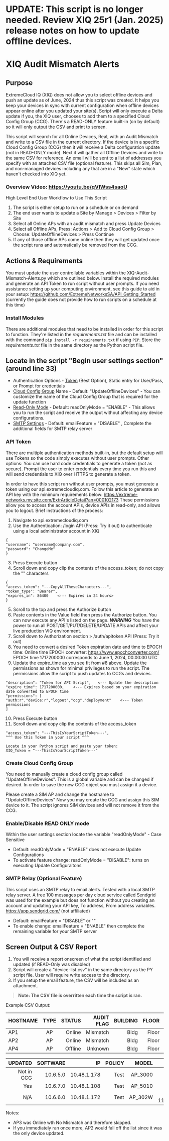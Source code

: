 # **UPDATE:  This script is no longer needed.  Review XIQ 25r1 (Jan. 2025) release notes on how to update offline devices.**

# XIQ Audit Mismatch Alerts
## Purpose
ExtremeCloud IQ (XIQ) does not allow you to select offline devices and push an update as of June, 2024 thus this script was created.  It helps you keep your devices in sync with current configuration when offline devices appear online after you updated your site(s).  Script will only execute a Delta update if you, the XIQ user, chooses to add them to a specified Cloud Config Group (CCG).  There's a READ-ONLY feature built-in (on by default) so it will only output the CSV and print to screen.

This script will search for all Online Devices, Real, with an Audit Mismatch and write to a CSV file in the current directory. If the device is in a specific Cloud Config Group (CCG) then it will receive a Delta configuration update (not in READ-ONLY mode).  Next it will gather all Offline Devices and write to the same CSV for reference.  An email will be sent to a list of addresses you specify with an attached CSV file (optional feature).  This skips all Sim, Plan, and non-managed devices including any that are in a "New" state which haven't checked into XIQ yet.

### Overview Video:  https://youtu.be/qVIWss4saoU

High Level End User Workflow to Use This Script
1) The script is either setup to run on a schedule or on demand
2) The end user wants to update a Site by Manage > Devices > Filter by Site
3) Select all Online APs with an audit mismatch and press Update Devices
4) Select all Offline APs, Press: Actions > Add to Cloud Config Group > Choose: UpdateOfflineDevices > Press Continue
5) If any of those offline APs come online then they will get updated once the script runs and automatically be removed from the CCG.

## Actions & Requirements
You must update the user controllable variables within the XIQ-Audit-Mismatch-Alerts.py which are outlined below.  Install the required modules and generate an API Token to run script without user prompts.  If you need assistance setting up your computing environment, see this guide to aid in your setup: https://github.com/ExtremeNetworksSA/API_Getting_Started (currently the guide does not provide how to run scripts on a schedule at this time)

### Install Modules
There are additional modules that need to be installed in order for this script to function.  They're listed in the *requirements.txt* file and can be installed with the command `pip install -r requirements.txt` if using `PIP`.  Store the *requirements.txt* file in the same directory as the Python script file.

## Locate in the script "Begin user settings section" (around  line 33)
  - Authentication Options - [Token](#api-token) (Best Option), Static entry for User/Pass, or Prompt for credentials
  - [Cloud Config Group](#create-cloud-config-group) Name - Default: "UpdateOfflineDevices" - You can customize the name of the Cloud Config Group that is required for the update function
  - [Read-Only Mode](#enabledisable-read-only-mode) - Default: readOnlyMode = "ENABLE" - This allows you to run the script and receive the output without affecting any device configurations.
  - [SMTP Settings](#smtp-relay-optional-feature) - Default: emailFeature = "DISABLE" , Complete the additional fields for SMTP relay server

### API Token
There are multiple authentication methods built-in, but the default setup will use Tokens so the code simply executes without user prompts.   Other options:  You can use hard code credentials to generate a token (not as secure).  Prompt the user to enter credentials every time you run this and will send credentials to XIQ over HTTPS to generate a token.

In order to have this script run without user prompts, you must generate a token using our api.extremecloudiq.com.
Follow this article to generate an API key with the minimum requirements below:  https://extreme-networks.my.site.com/ExtrArticleDetail?an=000102173
These permissions allow you to access the account APIs, device APIs in read-only, and allows you to logout.
Brief instructions of the process:
  1) Navigate to api.extremecloudiq.com
  2) Use the Authentication: /login API (Press: Try it out) to authenticate using a local administrator account in XIQ
  
    {
    "username": "username@company.com",
    "password": "ChangeMe"
    }
  3) Press Execute button
  4) Scroll down and copy clip the contents of the access_token; do not copy the "" characters

    {
    "access_token": "---CopyAllTheseCharacters---",
    "token_type": "Bearer",
    "expires_in": 86400    <--- Expires in 24 hours>
    }
  5) Scroll to the top and press the Authorize button
  6) Paste contents in the Value field then press the Authorize button.  You can now execute any API's listed on the page.  ***WARNING*** You have the power to run all POST/GET/PUT/DELETE/UPDATE APIs and affect your live production VIQ environment.
  7) Scroll down to Authorization section > /auth/apitoken API (Press: Try it out)
  8) You need to convert a desired Token expiration date and time to EPOCH time:  Online time EPOCH converter:  https://www.epochconverter.com/
     EPOCH time 1717200000 corresponds to June 1, 2024, 00:00:00 UTC
  9) Update the expire_time as you see fit from #8 above.  Update the permissions as shown for minimal privileges to run the script.  The permissions allow the script to push updates to CCGs and devices.

    "description": "Token for API Script",   <--- Update the description
    "expire_time": 1717200000,    <--- Expires based on your expiration date converted to EPOCH time
    "permissions": [
    "auth:r","device:r","logout","ccg","deployment"    <--- Token permissions
    ]

  10) Press Execute button
  11) Scroll down and copy clip the contents of the access_token

    "access_token": "---ThisIsYourScriptToken---",
    ^^^ Use this Token in your script ^^^
    
    Locate in your Python script and paste your token:
    XIQ_Token = "---ThisIsYourScriptToken---"

### Create Cloud Config Group
You need to manually create a cloud config group called "UpdateOfflineDevices".  This is a global variable and can be changed if desired.  In order to save the new CCG object you must assign it a device.

Please create a SIM AP and change the hostname to "UpdateOfflineDevices"
Now you may create the CCG and assign this SIM device to it.  The script ignores SIM devices and will not remove it from the CCG.

### Enable/Disable READ ONLY mode
Within the user settings section locate the variable "readOnlyMode" - Case Sensitive
- Default: readOnlyMode = "ENABLE" does not execute Update Configurations
- To activate feature change:  readOnlyMode = "DISABLE": turns on executing Update Configuraitons

### SMTP Relay (Optional Feature)
This script uses an SMTP relay to email alerts.  Tested with a local SMTP relay server.  A free 100 messages per day cloud service called Sendgrid was used for the example but does not function without you creating an account and updating your API key, To address, From address variables.
https://app.sendgrid.com/ (not affiliated)
- Default:  emailFeature = "DISABLE" or ""
- To enable change:  emailFeature = "ENABLE" then complete the remaining variable for your SMTP server

## Screen Output & CSV Report
1) You will receive a report onscreen of what the script identified and updated (if READ-Only was disabled)
2) Script will create a "device-list.csv" in the same directory as the PY script file. User will require write access to the directory.
3) If you setup the email feature, the CSV will be included as an attachment.

>**Note:  The CSV file is overritten each time the script is ran.**

Example CSV Output:

| HOSTNAME | TYPE | STATUS | AUDIT FLAG | BUILDING | FLOOR | CCG-UpdateOfflineDevices |
| -------- |:----:| ------:| ----------:| --------:| -----:| ------------------------:|
| AP1 | AP | Online | Mismatch | Bldg | Floor | NO |
| AP2 | AP | Online | Mismatch | Bldg | Floor | Yes |
| AP4 | AP | Offline | Unknown | Bldg | Floor | Yes |

| UPDATED | SOFTWARE | IP | POLICY | MODEL | LAST SEEN |
| -------:| --------:| --:| ------:| -----:| ---------:|
| Not in CCG | 10.6.5.0 | 10.48.1.178 | Test | AP_3000 | Now |
| Yes | 10.6.7.0 | 10.48.1.108 | Test | AP_5010 | Now |
| N/A | 10.6.6.0 | 10.48.1.172 | Test | AP_302W | 2024-06-11T19:42:16.000+0000 |

Notes: 
- AP3 was Online wth No Mismatch and therefore skipped.
- If you immediately ran once more, AP2 would fall off the list since it was the only device updated.
